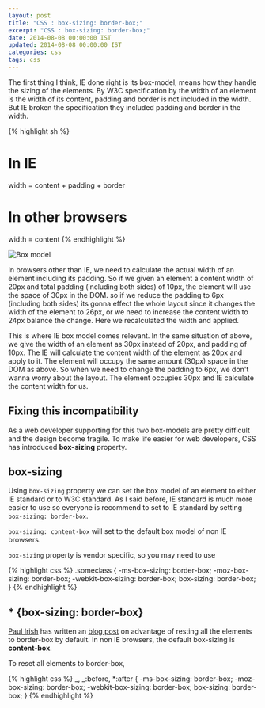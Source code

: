 ```yaml
---
layout: post
title: "CSS : box-sizing: border-box;"
excerpt: "CSS : box-sizing: border-box;"
date: 2014-08-08 00:00:00 IST
updated: 2014-08-08 00:00:00 IST
categories: css
tags: css
---
```


The first thing I think, IE done right is its box-model, means how they handle the sizing of the elements. By W3C specification by the width of an element is the width of its content, padding and border is not included in the width. But IE broken the specification they included padding and border in the width.

{% highlight sh %}

# In IE

width = content + padding + border

# In other browsers

width = content
{% endhighlight %}

![Box model](http://i653.photobucket.com/albums/uu253/revathskumar/Coderepo/2014/08/box-model_zps56745849.png)

In browsers other than IE, we need to calculate the actual width of an element including its padding. So if we given an element a content width of 20px and total padding (including both sides) of 10px, the element will use the space of 30px in the DOM. so if we reduce the padding to 6px (including both sides) its gonna effect the whole layout since it changes the width of the element to 26px, or we need to increase the content width to 24px balance the change. Here we recalculated the width and applied.

This is where IE box model comes relevant. In the same situation of above, we give the width of an element as 30px instead of 20px, and padding of 10px. The IE will calculate the content width of the element as 20px and apply to it. The element will occupy the same amount (30px) space in the DOM as above. So when we need to change the padding to 6px, we don't wanna worry about the layout. The element occupies 30px and IE calculate the content width for us.

## Fixing this incompatibility

As a web developer supporting for this two box-models are pretty difficult and the design become fragile. To make life easier for web developers, CSS has introduced **box-sizing** property.

## box-sizing

Using `box-sizing` property we can set the box model of an element to either IE standard or to W3C standard. As I said before, IE standard is much more easier to use so everyone is recommend to set to IE standard by setting `box-sizing: border-box`.

`box-sizing: content-box` will set to the default box model of non IE browsers.

`box-sizing` property is vendor specific, so you may need to use

{% highlight css %}
.someclass {
-ms-box-sizing: border-box;
-moz-box-sizing: border-box;
-webkit-box-sizing: border-box;
box-sizing: border-box;
}
{% endhighlight %}

## \* {box-sizing: border-box}

[Paul Irish](http://twitter.com/paul_irish) has written an [blog post](http://www.paulirish.com/2012/box-sizing-border-box-ftw/) on advantage of resting all the elements to border-box by default. In non IE browsers, the default box-sizing is **content-box**.

To reset all elements to border-box,

{% highlight css %}
_, _:before, \*:after {
-ms-box-sizing: border-box;
-moz-box-sizing: border-box;
-webkit-box-sizing: border-box;
box-sizing: border-box;
}
{% endhighlight %}
